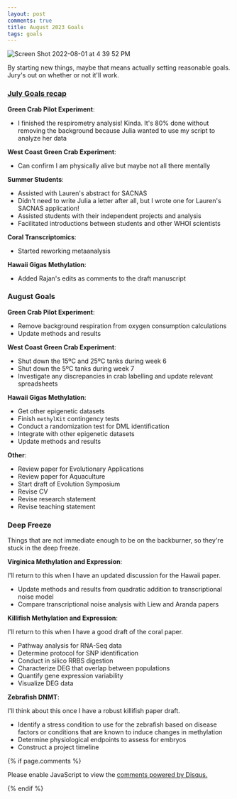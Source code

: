 ```yaml
---
layout: post
comments: true
title: August 2023 Goals
tags: goals
---
```


![Screen Shot 2022-08-01 at 4 39 52 PM](https://github.com/RobertsLab/resources/assets/22335838/95949c65-5deb-4c79-aace-61c930400033)

By starting new things, maybe that means actually setting reasonable goals. Jury's out on whether or not it'll work.

### [July Goals recap](https://yaaminiv.github.io/July-2023-Goals/)

**Green Crab Pilot Experiment**:

- I finished the respirometry analysis! Kinda. It's 80% done without removing the background because Julia wanted to use my script to analyze her data

**West Coast Green Crab Experiment**:

- Can confirm I am physically alive but maybe not all there mentally

**Summer Students**:

- Assisted with Lauren's abstract for SACNAS
- Didn't need to write Julia a letter after all, but I wrote one for Lauren's SACNAS application!
- Assisted students with their independent projects and analysis
- Facilitated introductions between students and other WHOI scientists

**Coral Transcriptomics**:

- Started reworking metaanalysis

**Hawaii Gigas Methylation**:

- Added Rajan's edits as comments to the draft manuscript

### August Goals

**Green Crab Pilot Experiment**:

- Remove background respiration from oxygen consumption calculations
- Update methods and results

**West Coast Green Crab Experiment**:

- Shut down the 15ºC and 25ºC tanks during week 6
- Shut down the 5ºC tanks during week 7
- Investigate any discrepancies in crab labelling and update relevant spreadsheets

**Hawaii Gigas Methylation**:

- Get other epigenetic datasets
- Finish `methylKit` contingency tests
- Conduct a randomization test for DML identification
- Integrate with other epigenetic datasets
- Update methods and results

**Other**:

- Review paper for Evolutionary Applications
- Review paper for Aquaculture
- Start draft of Evolution Symposium
- Revise CV
- Revise research statement
- Revise teaching statement

### Deep Freeze

Things that are not immediate enough to be on the backburner, so they're stuck in the deep freeze.

**Virginica Methylation and Expression**:

I'll return to this when I have an updated discussion for the Hawaii paper.

- Update methods and results from quadratic addition to transcriptional noise model
- Compare transcriptional noise analysis with Liew and Aranda papers

**Killifish Methylation and Expression**:

I'll return to this when I have a good draft of the coral paper.

- Pathway analysis for RNA-Seq data
- Determine protocol for SNP identification
- Conduct in silico RRBS digestion
- Characterize DEG that overlap between populations
- Quantify gene expression variability
- Visualize DEG data

**Zebrafish DNMT**:

I'll think about this once I have a robust killifish paper draft.

- Identify a stress condition to use for the zebrafish based on disease factors or conditions that are known to induce changes in methylation
- Determine physiological endpoints to assess for embryos
- Construct a project timeline

{% if page.comments %}

<div id="disqus_thread"></div>
<script>

/**
*  RECOMMENDED CONFIGURATION VARIABLES: EDIT AND UNCOMMENT THE SECTION BELOW TO INSERT DYNAMIC VALUES FROM YOUR PLATFORM OR CMS.
*  LEARN WHY DEFINING THESE VARIABLES IS IMPORTANT: https://disqus.com/admin/universalcode/#configuration-variables*/
/*
var disqus_config = function () {
this.page.url = PAGE_URL;  // Replace PAGE_URL with your page's canonical URL variable
this.page.identifier = PAGE_IDENTIFIER; // Replace PAGE_IDENTIFIER with your page's unique identifier variable
};
*/
(function() { // DON'T EDIT BELOW THIS LINE
var d = document, s = d.createElement('script');
s.src = 'https://the-responsible-grad-student.disqus.com/embed.js';
s.setAttribute('data-timestamp', +new Date());
(d.head || d.body).appendChild(s);
})();
</script>
<noscript>Please enable JavaScript to view the <a href="https://disqus.com/?ref_noscript">comments powered by Disqus.</a></noscript>

{% endif %}

<script id="dsq-count-scr" src="//the-responsible-grad-student.disqus.com/count.js" async></script>
